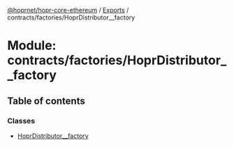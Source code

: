 [@hoprnet/hopr-core-ethereum](../README.md) / [Exports](../modules.md) / contracts/factories/HoprDistributor\_\_factory

# Module: contracts/factories/HoprDistributor\_\_factory

## Table of contents

### Classes

- [HoprDistributor\_\_factory](../classes/contracts_factories_hoprdistributor__factory.hoprdistributor__factory.md)
